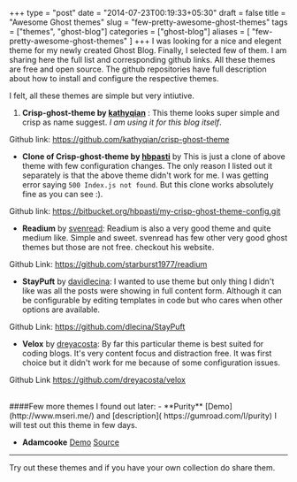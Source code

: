 +++
type = "post"
date = "2014-07-23T00:19:33+05:30"
draft = false
title = "Awesome Ghost themes"
slug = "few-pretty-awesome-ghost-themes"
tags = ["themes", "ghost-blog"]
categories = ["ghost-blog"]
aliases = [
	"few-pretty-awesome-ghost-themes"
]
+++
I was looking for a nice and elegent theme for my newly created Ghost Blog.
Finally, I selected few of them. I am sharing here the full list and corresponding github links. All these themes are free and open source. The github repositories have full description about how to install and configure the respective themes.

 I felt, all these themes are simple but very intiutive.

 1. **Crisp-ghost-theme by  [kathyqian](http://kathyqian.com/)** : This theme looks super simple and crisp as name suggest. *I am using it for this blog itself*.

 Github link: https://github.com/kathyqian/crisp-ghost-theme

 - **Clone of Crisp-ghost-theme by [hbpasti](https://twitter.com/hbpasti)** by  This is just a clone of above theme with few configuration changes. The only reason I listed out it separately is that the above theme didn't work for me. I was getting error saying `500 Index.js not found`.
 But this clone works absolutely fine as you can see :).  

 Github link:
 https://bitbucket.org/hbpasti/my-crisp-ghost-theme-config.git

 - **Readium** by [svenread](http://www.svenread.com/):
 Readium is also a very good theme and quite medium like. Simple and sweet. svenread has few other very good ghost themes but those are not free. checkout his website.

  Github Link:
 https://github.com/starburst1977/readium

 - **StayPuft** by [davidlecina](http://davidlecina.com/):
 I wanted to use theme but only thing I didn't like was all the posts were showing in full content form. Although it can be configurable by editing templates in code but who cares when other options are available.

  Github Link:
 https://github.com/dlecina/StayPuft  

 - **Velox** by [dreyacosta](http://dreyacosta.com/):
 By far this particular theme is best suited for coding blogs. It's very content focus and distraction free. It was first choice but it didn't work for me because of some configuration issues.

  Github Link https://github.com/dreyacosta/velox



<br>
####Few more themes I found out later:
- **Purity** [Demo](http://www.mseri.me/) and [description]( https://gumroad.com/l/purity) I will test out this theme in few days.

- **Adamcooke** [Demo](http://adamcooke.io/) [Source](https://github.com/adamcooke/ghost-theme)


 ---
 Try out these themes and if you have your own collection do share them.
